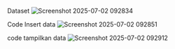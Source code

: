 Dataset
 ![Screenshot 2025-07-02 092834](https://github.com/user-attachments/assets/e5f0827d-68de-4655-bd3f-61edc0a88998)

Code Insert data
![Screenshot 2025-07-02 092851](https://github.com/user-attachments/assets/494e55db-2295-44af-b782-d8b392055172)

code tampilkan data
![Screenshot 2025-07-02 092912](https://github.com/user-attachments/assets/9b8ca64b-eca2-4580-9e0a-0f51344d4953)
